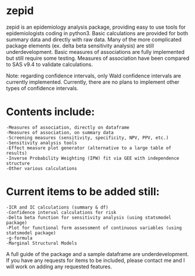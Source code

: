 # zepid
zepid is an epidemiology analysis package, providing easy to use tools for epidemiologists coding in python3. Basic calculations are provided for both summary data and directly with raw data. Many of the more complicated package elements (ex. delta beta sensitivity analysis) are still underdevelopment. Basic measures of associations are fully implemented but still require some testing. Measures of association have been compared to SAS v9.4 to validate calculations. 

Note: regarding confidence intervals, only Wald confidence intervals are currently implemented. Currently, there are no plans to implement other types of confidence intervals. 


# Contents include:
    -Measures of association, directly on dataframe
    -Measures of association, on summary data
    -Screening measures (sensitivity, specificity, NPV, PPV, etc.)
    -Sensitivity analysis tools
    -Effect measure plot generator (alternative to a large table of results)
    -Inverse Probability Weighting (IPW) fit via GEE with independence structure
    -Other various calculations

# Current items to be added still:
    -ICR and IC calculations (summary & df)
    -Confidence interval calculations for risk
    -Delta beta function for sensitivity analysis (using statsmodel package)
    -Plot for functional form assessment of continuous variables (using statsmodel package)
    -g-formula
    -Marginal Structural Models

A full guide of the package and a sample dataframe are underdevelopment. If you have any requests for items to be included, please contact me and I will work on adding any requested features. 
